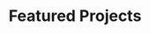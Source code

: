 ---
widget: pages
widget_id: recent-projects
headless: true
weight: 20
title: Featured Projects
subtitle: ""
active: true # removed due to repetition
content:
  page_type: project
  count: 3
  filters:
    tag: ''
    category: 'Featured'
    publication_type: ''
    exclude_featured: false
    exclude_past: false
    exclude_future: false 
  offset: 0
  order: desc
headless: true
design:
  columns: 1
  view: 2
---